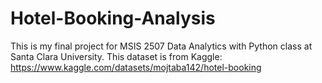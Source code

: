 # Hotel-Booking-Analysis
This is my final project for MSIS 2507 Data Analytics with Python class at Santa Clara University. 
This dataset is from Kaggle: https://www.kaggle.com/datasets/mojtaba142/hotel-booking

